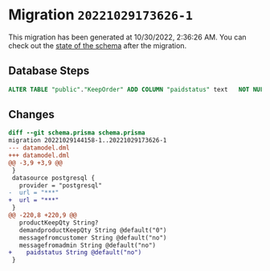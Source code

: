 # Migration `20221029173626-1`

This migration has been generated at 10/30/2022, 2:36:26 AM.
You can check out the [state of the schema](./schema.prisma) after the migration.

## Database Steps

```sql
ALTER TABLE "public"."KeepOrder" ADD COLUMN "paidstatus" text   NOT NULL DEFAULT E'no'
```

## Changes

```diff
diff --git schema.prisma schema.prisma
migration 20221029144158-1..20221029173626-1
--- datamodel.dml
+++ datamodel.dml
@@ -3,9 +3,9 @@
 }
 datasource postgresql {
   provider = "postgresql"
-  url = "***"
+  url = "***"
 }
@@ -220,8 +220,9 @@
   productKeepQty String?
   demandproductKeepQty String @default("0")
   messagefromcustomer String @default("no")
   messagefromadmin String @default("no")
+    paidstatus String @default("no")
 }
```


